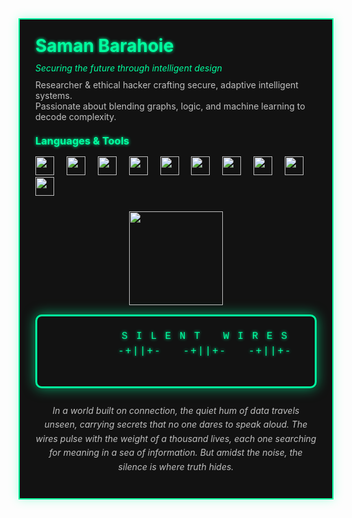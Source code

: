 <div style="background-color: #121212; padding: 25px; border: 2px solid #00FF9F; box-shadow: 0 0 15px rgba(0, 255, 159, 0.3); max-width: 700px; margin: 0 auto;">
  <h1 align="left" style="color: #00FF9F; text-shadow: 0 0 5px #00FF9F; margin: 0 0 10px;">Saman Barahoie</h1>
  <p align="left" style="color: #00FF9F; font-style: italic; margin: 0 0 10px;">Securing the future through intelligent design</p>
  <p align="left" style="color: #C0C0C0; margin: 0 0 20px;">
    Researcher & ethical hacker crafting secure, adaptive intelligent systems.<br>
    Passionate about blending graphs, logic, and machine learning to decode complexity.
  </p>
  <h3 align="left" style="color: #00FF9F; text-shadow: 0 0 5px #00FF9F; margin: 0 0 15px;">Languages & Tools</h3>
  <div align="left" style="margin-bottom: 25px;">
    <img src="https://cdn.jsdelivr.net/gh/devicons/devicon/icons/python/python-original.svg" height="30" />
    <img width="12"/>
    <img src="https://cdn.jsdelivr.net/gh/devicons/devicon/icons/pytorch/pytorch-original.svg" height="30" />
    <img width="12"/>
    <img src="https://cdn.jsdelivr.net/gh/devicons/devicon/icons/tensorflow/tensorflow-original.svg" height="30" />
    <img width="12"/>
    <img src="https://cdn.jsdelivr.net/gh/devicons/devicon/icons/networkx/networkx-original.svg" height="30" />
    <img width="12"/>
    <img src="https://cdn.jsdelivr.net/gh/devicons/devicon/icons/linux/linux-original.svg" height="30" />
    <img width="12"/>
    <img src="https://cdn.jsdelivr.net/gh/devicons/devicon/icons/bash/bash-original.svg" height="30" />
    <img width="12"/>
    <img src="https://cdn.jsdelivr.net/gh/devicons/devicon/icons/docker/docker-original.svg" height="30" />
    <img width="12"/>
    <img src="https://cdn.jsdelivr.net/gh/devicons/devicon/icons/ssh/ssh-original.svg" height="30" />
    <img width="12"/>
    <img src="https://cdn.jsdelivr.net/gh/devicons/devicon/icons/git/git-original.svg" height="30" />
    <img width="12"/>
    <img src="https://cdn.jsdelivr.net/gh/devicons/devicon/icons/sqlite/sqlite-original.svg" height="30" />
  </div>
  <h3 align="left" style="color: #00FF9F; text-shadow: 0 0 5px #00FF9F; margin: 0 0 15px;"> </h3>
  <!-- Stacked Image and ASCII Art -->
  <div style="max-width: 600px; margin: 0 auto;">
    <img style="display: block; height: 150px; margin: 0 auto 15px;" src="https://media0.giphy.com/media/v1.Y2lkPTc5MGI3NjExeDNkOXpsOTVyeG03Nm92dDdudzB3bGM3c2l1cTd5YnV0ZWFxbmNnciZlcD12MV9pbnRlcm5hbF9naWZfYnlfaWQmY3Q9Zw/AeHLxU7TZXCPS/giphy.gif" />
    <h3 align="left" style="color: #00FF9F; text-shadow: 0 0 5px #00FF9F; margin: 0 0 15px;"> </h3>
    <div style="background-color: #121212; padding: 20px; border: 3px solid #00FF9F; border-radius: 10px; box-shadow: 0 0 20px rgba(0, 255, 159, 0.6);">
      <pre style="color: #00FF9F; font-family: 'Courier New', monospace; font-size: 16px; text-align: center; letter-spacing: 2px; line-height: 1.5; text-shadow: 0 0 5px #00FF9F; margin: 0;">
        S I L E N T   W I R E S
        -+||+-   -+||+-   -+||+-
      </pre>
    </div>
  </div>

  <!-- Closing Text -->
  <h3 align="left" style="color: #00FF9F; text-shadow: 0 0 5px #00FF9F; margin: 0 0 15px;"> </h3>
  <p style="color: #C0C0C0; font-style: italic; text-align: center; margin-top: 25px; font-size: 14px; line-height: 1.6;">
    In a world built on connection, the quiet hum of data travels unseen, carrying secrets that no one dares to speak aloud. 
    The wires pulse with the weight of a thousand lives, each one searching for meaning in a sea of information. 
    But amidst the noise, the silence is where truth hides.
  </p>
</div>
